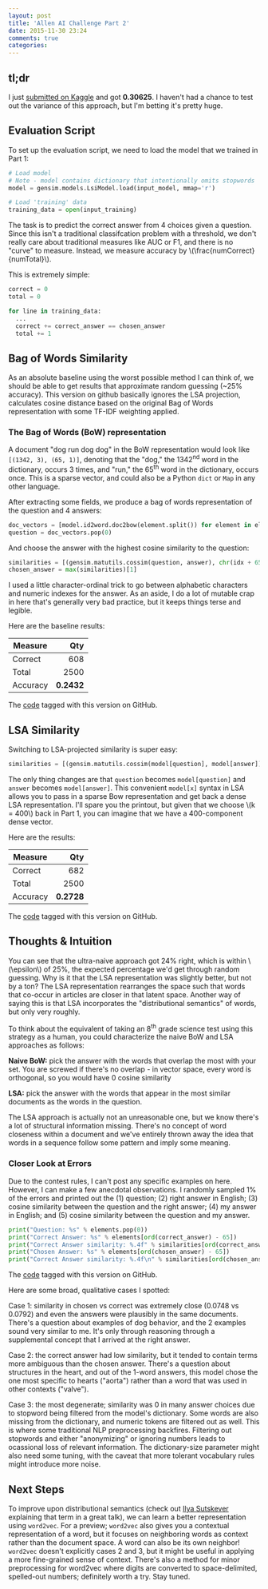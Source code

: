 ```yaml
---
layout: post
title: 'Allen AI Challenge Part 2'
date: 2015-11-30 23:24
comments: true
categories:
---
```


## tl;dr

I just [submitted on Kaggle](https://www.kaggle.com/c/the-allen-ai-science-challenge/leaderboard#team-237126) and got **0.30625**. I haven't had a chance to test out the variance of this approach, but I'm betting it's pretty huge.

## Evaluation Script

To set up the evaluation script, we need to load the model that we trained in Part 1:

```python
# Load model
# Note - model contains dictionary that intentionally omits stopwords
model = gensim.models.LsiModel.load(input_model, mmap='r')

# Load 'training' data
training_data = open(input_training)
```

The task is to predict the correct answer from 4 choices given a question. Since this isn't a traditional classifcation problem with a threshold, we don't really care about traditional measures like AUC or F1, and there is no "curve" to measure. Instead, we measure accuracy by \\(\frac{numCorrect}{numTotal}\\).

This is extremely simple:

```python
correct = 0
total = 0

for line in training_data:
  ...
  correct += correct_answer == chosen_answer
  total += 1
```

## Bag of Words Similarity

As an absolute baseline using the worst possible method I can think of, we should be able to get results that approximate random guessing (~25% accuracy). This version on github basically ignores the LSA projection, calculates cosine distance based on the original Bag of Words representation with some TF-IDF weighting applied.

### The Bag of Words (BoW) representation
A document "dog run dog dog" in the BoW representation would look like `[(1342, 3), (65, 1)]`, denoting that the "dog," the 1342<sup>nd</sup> word in the dictionary, occurs 3 times, and "run," the 65<sup>th</sup> word in the dictionary, occurs once. This is a sparse vector, and could also be a Python `dict` or `Map` in any other language.

After extracting some fields, we produce a bag of words representation of the question and 4 answers:

```python
doc_vectors = [model.id2word.doc2bow(element.split()) for element in elements]
question = doc_vectors.pop(0)
```

And choose the answer with the highest cosine similarity to the question:

```python
similarities = [(gensim.matutils.cossim(question, answer), chr(idx + 65)) for idx, answer in enumerate(doc_vectors)]
chosen_answer = max(similarities)[1]
```

I used a little character-ordinal trick to go between alphabetic characters and numeric indexes for the answer. As an aside, I do a lot of mutable crap in here that's generally very bad practice, but it keeps things terse and legible.

Here are the baseline results:

| Measure | Qty |
|-------------|-----:|
| Correct     | 608 |
| Total       | 2500|
| Accuracy    | **0.2432**|



The [code](https://github.com/ZhangBanger/allen-ai-challenge/tree/v2) tagged with this version on GitHub.

## LSA Similarity

Switching to LSA-projected similarity is super easy:

```python
similarities = [(gensim.matutils.cossim(model[question], model[answer]), chr(idx + 65)) for idx, answer in enumerate(doc_vectors)]
```

The only thing changes are that `question` becomes `model[question]` and `answer` becomes `model[answer]`. This convenient `model[x]` syntax in LSA allows you to pass in a sparse Bow representation and get back a dense LSA representation. I'll spare you the printout, but given that we choose \\(k = 400\\) back in Part 1, you can imagine that we have a 400-component dense vector.

Here are the results:

| Measure | Qty |
|-------------|-----:|
| Correct     | 682 |
| Total       | 2500|
| Accuracy    | **0.2728**|


The [code](https://github.com/ZhangBanger/allen-ai-challenge/tree/v3) tagged with this version on GitHub.

## Thoughts & Intuition
You can see that the ultra-naive approach got 24% right, which is within \\(\epsilon\\) of 25%, the expected percentage we'd get through random guessing. Why is it that the LSA representation was slightly better, but not by a ton? The LSA representation rearranges the space such that words that co-occur in articles are closer in that latent space. Another way of saying this is that LSA incorporates the "distributional semantics" of words, but only very roughly.

To think about the equivalent of taking an 8<sup>th</sup> grade science test using this strategy as a human, you could characterize the naive BoW and LSA approaches as follows:

**Naive BoW:** pick the answer with the words that overlap the most with your set. You are screwed if there's no overlap - in vector space, every word is orthogonal, so you would have 0 cosine similarity

**LSA:** pick the answer with the words that appear in the most similar documents as the words in the question.

The LSA approach is actually not an unreasonable one, but we know there's a lot of structural information missing. There's no concept of word closeness within a document and we've entirely thrown away the idea that words in a sequence follow some pattern and imply some meaning.

### Closer Look at Errors

Due to the contest rules, I can't post any specific examples on here. However, I can make a few anecdotal observations. I randomly sampled 1% of the errors and printed out the
(1) question;
(2) right answer in English;
(3) cosine similarity between the question and the right answer;
(4) my answer in English; and
(5) cosine similarity between the question and my answer.

```python
print("Question: %s" % elements.pop(0))
print("Correct Answer: %s" % elements[ord(correct_answer) - 65])
print("Correct Answer similarity: %.4f" % similarities[ord(correct_answer) - 65][0])
print("Chosen Answer: %s" % elements[ord(chosen_answer) - 65])
print("Correct Answer similarity: %.4f\n" % similarities[ord(chosen_answer) - 65][0])
```

The [code](https://github.com/ZhangBanger/allen-ai-challenge/tree/v4) tagged with this version on GitHub.

Here are some broad, qualitative cases I spotted:

Case 1: similarity in chosen vs correct was extremely close (0.0748 vs 0.0792) and even the answers were plausibly in the same documents. There's a question about examples of dog behavior, and the 2 examples sound very similar to me. It's only through reasoning through a supplemental concept that I arrived at the right answer.

Case 2: the correct answer had low similarity, but it tended to contain terms more ambiguous than the chosen answer. There's a question about structures in the heart, and out of the 1-word answers, this model chose the one most specific to hearts ("aorta") rather than a word that was used in other contexts ("valve").

Case 3: the most degenerate; similarity was 0 in many answer choices due to stopword being filtered from the model's dictionary. Some words are also missing from the dictionary, and numeric tokens are filtered out as well. This is where some traditional NLP preprocessing backfires. Filtering out stopwords and either "anonymizing" or ignoring numbers leads to ocassional loss of relevant information. The dictionary-size parameter might also need some tuning, with the caveat that more tolerant vocabulary rules might introduce more noise.

## Next Steps

To improve upon distributional semantics (check out [Ilya Sutskever](https://archive.org/details/Redwood_Center_2014_02_12_Ilya_Sutskever) explaining that term in a great talk), we can learn a better representation using `word2vec`. For a preview; `word2vec` also gives you a contextual representation of a word, but it focuses on neighboring words as context rather than the document space. A word can also be its own neighbor! `word2vec` doesn't explicitly cases 2 and 3, but it might be useful in applying a more fine-grained sense of context. There's also a method for minor preprocessing for word2vec where digits are converted to space-delimited, spelled-out numbers; definitely worth a try. Stay tuned.
